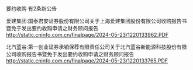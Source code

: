 要约收购 有2条新公告 

爱建集团:国泰君安证券股份有限公司关于上海爱建集团股份有限公司收购报告书暨免于发出要约收购申请之财务顾问报告 http://static.cninfo.com.cn/finalpage/2024-05-23/1220133962.PDF 

北汽蓝谷:第一创业证券承销保荐有限责任公司关于北汽蓝谷新能源科技股份有限公司收购报告书暨免于发出要约收购申请之财务顾问报告 http://static.cninfo.com.cn/finalpage/2024-05-23/1220133765.PDF 

